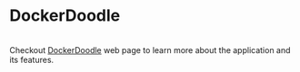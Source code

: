 # DockerDoodle

<br />Checkout [DockerDoodle](https://gauravgahlot.github.io/dockerdoodle/) web page to learn more about the application and its features.
